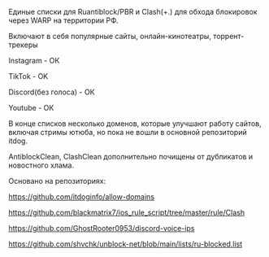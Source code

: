 Единые списки для Ruantiblock/PBR и Clash(+.) для обхода блокировок через WARP на территории РФ.

Включают в себя популярные сайты, онлайн-кинотеатры, торрент-трекеры

Instagram - ОК

TikTok - OK

Discord(без голоса) - ОК

Youtube - ОК

В конце списков несколько доменов, которые улучшают работу сайтов, включая стримы ютюба, но пока не вошли в основной репозиторий itdog.

AntiblockClean, ClashClean дополнительно почищены от дубликатов и новостного хлама.

Основано на репозиториях:

https://github.com/itdoginfo/allow-domains

https://github.com/blackmatrix7/ios_rule_script/tree/master/rule/Clash

https://github.com/GhostRooter0953/discord-voice-ips

https://github.com/shvchk/unblock-net/blob/main/lists/ru-blocked.list
